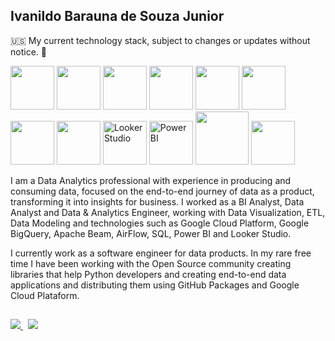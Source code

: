 ## Ivanildo Barauna de Souza Junior

🇺🇸 My current technology stack, subject to changes or updates without notice. 🙂

<img src="https://cdn.jsdelivr.net/gh/devicons/devicon@latest/icons/python/python-original-wordmark.svg" width="70" height="70"/> <img src="https://cdn.jsdelivr.net/gh/devicons/devicon@latest/icons/fastapi/fastapi-original-wordmark.svg" width="70" height="70"/> <img src="https://cdn.jsdelivr.net/gh/devicons/devicon@latest/icons/flask/flask-original-wordmark.svg" width="70" height="70"/> <img src="https://cdn.jsdelivr.net/gh/devicons/devicon@latest/icons/jupyter/jupyter-original-wordmark.svg" width="70" height="70"/> <img src="https://cdn.jsdelivr.net/gh/devicons/devicon@latest/icons/azuresqldatabase/azuresqldatabase-original.svg" width="70" height="70" /> <img src="https://cdn.jsdelivr.net/gh/devicons/devicon@latest/icons/apachespark/apachespark-original-wordmark.svg" width="70" height="70"/> <img src="https://cdn.jsdelivr.net/gh/devicons/devicon@latest/icons/apacheairflow/apacheairflow-original-wordmark.svg" width="70" height="70" /> <img src="https://cdn.jsdelivr.net/gh/devicons/devicon@latest/icons/docker/docker-original-wordmark.svg" width="70" height="70"/>  <img src="https://www.svgrepo.com/show/354012/looker-icon.svg" Alt="Looker Studio" width="70" height="70"> <img src="https://github.com/microsoft/PowerBI-Icons/blob/main/SVG/Power-BI.svg" Alt="Power BI" width="70" height="70"> <img src="https://cdn.jsdelivr.net/gh/devicons/devicon@latest/icons/googlecloud/googlecloud-original-wordmark.svg" width="85" height="85" /> <img src="https://cdn.jsdelivr.net/gh/devicons/devicon@latest/icons/github/github-original-wordmark.svg" width="70" height="70"/>

          

I am a Data Analytics professional with experience in producing and consuming data, focused on the end-to-end journey of data as a product, transforming it into insights for business. I worked as a BI Analyst, Data Analyst and Data & Analytics Engineer, working with Data Visualization, ETL, Data Modeling and technologies such as Google Cloud Platform, Google BigQuery, Apache Beam, AirFlow, SQL, Power BI and Looker Studio.

I currently work as a software engineer for data products. In my rare free time I have been working with the Open Source community creating libraries that help Python developers and creating end-to-end data applications and distributing them using GitHub Packages and Google Cloud Plataform. 


##
<p align="left">
  <a href="https://github.com/IvanildoBarauna/ETL-awesome-api">
    <img align="bottom" src="https://github-readme-stats.vercel.app/api?username=IvanildoBarauna&hide=stars,contribs&show=prs_merged,prs_merged_percentage&show_icons=true&theme=github&include_all_commits=true&rank_icon=percentile&hide_border=true" />
 
 </a>
  &nbsp;<!-- Espaço entre os componentes -->
  <a href="https://github.com/IvanildoBarauna">
    <img align="bottom" src="https://github-readme-stats.vercel.app/api/top-langs/?username=IvanildoBarauna&hide_border=true&layout=compact" />
  </a>
</p>
